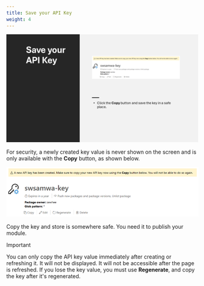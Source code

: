 ```yaml
---
title: Save your API Key
weight: 4
---
```


![Save your API Key][04]

For security, a newly created key value is never shown on the screen and is only available with the
**Copy** button, as shown below.

![New API key listing][03]

Copy the key and store is somewhere safe. You need it to publish your module.

> [!IMPORTANT]
> You can only copy the API key value immediately after creating or refreshing it. It will not be
> displayed. It will not be accessible after the page is refreshed. If you lose the key value, you
> must use **Regenerate**, and copy the key after it's regenerated.


<!-- link references -->
[03]: new-api-key.png
[04]: slide4.png
